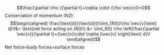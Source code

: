
$$\frac{\partial \rho }{\partial t}+\nabla \cdot (\rho \vec{v})=0$$
Conservation of momentum (N2):
$$\begin{aligned}
\frac{\text{d}}{\text{d}t}\iiint_{R(t)}\rho \vec{v}\text{ d}V&= \text{net force acting on }R(t)\\
&= \iiint_R(t) \rho \left(\frac{\partial \vec{v}}{\partial t}+(\vec{v}\cdot \nabla )\vec{v} \right)\text{ d}V
\end{aligned}$$
Net force=body forces+surface forces
